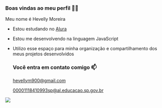### Boas vindas ao meu perfil 🖤💋

Meu nome é Hevelly Moreira

- Estou estudando no [Alura](https://www.alura.com.br)
- Estou me desenvolvendo na linguagem JavaScript
- Utilizo esse espaço para minha organização e compartilhamento dos meus projetos desenvolvidos

  ### Você entra em contato comigo 📫

  hevellym900@gmail.com
  
  00001118410993sp@al.educacao.sp.gov.br

 ![](https://media1.tenor.com/m/He4qwY3co78AAAAC/ego-jinpachi-evil-smile-ego-jinpachi-blue-lock.gif)
